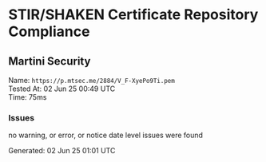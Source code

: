 # STIR/SHAKEN Certificate Repository Compliance

## Martini Security

Name: `https://p.mtsec.me/2884/V_F-XyePo9Ti.pem`\
Tested At: 02 Jun 25 00:49 UTC\
Time: 75ms

### Issues

no warning, or error, or notice date level issues were found

Generated: 02 Jun 25 01:01 UTC